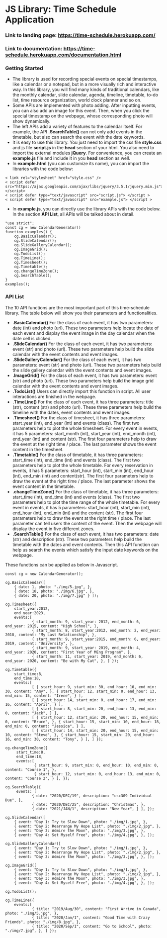 # JS Library: Time Schedule Application
### Link to landing page: https://time-schedule.herokuapp.com/
### Link to documentation: https://time-schedule.herokuapp.com/documentation.html
### Getting Started
- The library is used for recording special events on special timestamps, like a calendar or a notepad, but in a more visually rich and interactive way. In this library, you will find many kinds of traditional calendars, like the monthly calendar, slide calendar, agenda, timeline, timetable, to-do list, time resource organization, world clock planner and so on.
- Some APIs are implemented with photo adding. After inputting events, you can also add an image for this event. Then, when you click the special timestamp on the webpage, whose corresponding photo will show dynamically.
- The left APIs add a variety of features to the calendar itself. For example, the API **.SearchTable()** can not only add events in the timetable, but also can search the event with the date keywords.
- It is easy to use this library. You just need to import the css file **style.css** and js file **script.js** in the **head** section of your html. You also need to import the external modules **jQuery**. For convenience, you can create an **example.js** file and include it in you **head** section as well.
- In **example.html** (you can customize its name), you can import the libraries with the code below:
```
< link rel="stylesheet" href="style.css" />
< script defer src="https://ajax.googleapis.com/ajax/libs/jquery/3.5.1/jquery.min.js"></script>
< script defer type="text/javascript" src="script.js"> </script >
< script defer type="text/javascript" src="example.js"> </script >
```
- In **example.js**, you can directly use the library APIs with the code below. In the section **API List**, all APIs will be talked about in detail.
```
"use strict";
const cg = new CalendarGenerator()
function examples() {
    cg.BasicCalendar();
    cg.SlideCalendar();
    cg.SlideGalleryCalendar();
    cg.ImageGrid();
    cg.TodoList();
    cg.TimeLine();
    cg.Timesheet();
    cg.Timetable();
    cg.changeTimeZone();
    cg.SearchTable();
}
examples();
```

### API List
The 10 API functions are the most important part of this time-schedule library. The table below will show you their parameters and functionalities. 

- **.BasicCalendar()**
For the class of each event, it has two parameters: date (int) and photo (url). These two parameters help locate the date of each event and display the event image in the day calendar when the date cell is clicked.
- **.SlideCalendar()**
For the class of each event, it has two parameters: event (str) and photo (url). These two parameters help build the slide calendar with the event contents and event images.
- **.SlideGalleryCalendar()**
For the class of each event, it has two parameters: event (str) and photo (url). These two parameters help build the slide gallery calendar with the event contents and event images.
- **.ImageGrid()**
For the class of each event, it has two parameters: event (str) and photo (url). These two parameters help build the image grid calendar with the event contents and event images.
- **.TodoList()**
Users can directly import this function in script. All user interactions are finished in the webpage.
- **.TimeLine()**
For the class of each event, it has three parameters: title (str), content (str) and photo (url). These three parameters help build the timeline with the dates, event contents and event images.
- **.Timesheet()**
For the class of timesheet, it has three parameters: start_year (int), end_year (int) and events (class). The first two parameters help to plot the whole timesheet. For every event in events, it has 5 parameters: start_month (int), start_year (int), end_month (int), end_year (int) and content (str). The first four parameters help to draw the event at the right time / place. The last parameter shows the event content in the timesheet.
- **.Timetable()**
For the class of timetable, it has three parameters: start_time (int), end_time (int) and events (class). The first two parameters help to plot the whole timetable. For every reservation in events, it has 5 parameters: start_hour (int), start_min (int), end_hour (int), end_min (int) and content(str). The first four parameters help to draw the event at the right time / place. The last parameter shows the event content in the timetable.
- **.changeTimeZone()**
For the class of timetable, it has three parameters: start_time (int), end_time (int) and events (class). The first two parameters help to plot the time range of the whole timetable. For every event in events, it has 5 parameters: start_hour (int), start_min (int), end_hour (int), end_min (int) and the content (str). The first four parameters help to draw the event at the right time / place. The last parameter can tell users the content of the event. Then the webpage will display the event in five different zones.
- **.SearchTable()**
For the class of each event, it has two parameters: date (str) and description (str). These two parameters help build the timetable with the dates and event contents. Then this API function can help us search the events which satisfy the input date keywords on the webpage.

These functions can be applied as below in Javascript.
```
const cg = new CalendarGenerator();

cg.BasicCalendar([
    { date: 1, photo: "./img/5.jpg", },
    { date: 18, photo: "./img/6.jpg", },
    { date: 20, photo: "./img/7.jpg" } ]);

cg.Timesheet({
    start_year:2012,
    end_year:2023,
    events:[
            { start_month: 9, start_year: 2012, end_month: 6, end_year: 2015, content: "High School", },
            { start_month: 8, start_year:2012, end_month: 2, end_year: 2018, content: "My Last Relationship", },
            { start_month: 9, start_year:2015, end_month: 6, end_year: 2019, content: "University", },
            { start_month: 9, start_year: 2019, end_month: 4, end_year: 2020, content: "First Year of MEng Program", },
            { start_month: 11, start_year: 2019, end_month: 6, end_year: 2020, content: "Be with My Cat", }, ] });

cg.Timetable({
    start_time:8,
    end_time:18,
    events:[
            [ { start_hour: 9, start_min: 30, end_hour: 10, end_min: 30, content: "Amy", }, { start_hour: 12, start_min: 0, end_hour: 13, end_min: 15, content: "Irene", } ],
            [ { start_hour: 14, start_min: 0, end_hour: 17, end_min: 16, content: "April", } ],
            [ { start_hour: 8, start_min: 20, end_hour: 13, end_min: 0, content: "Jack", } ],
            [ { start_hour: 12, start_min: 20, end_hour: 15, end_min: 0, content: "Bruce", }, { start_hour: 15, start_min: 10, end_hour: 18, end_min: 0, content: "Jessica", } ],
            [ { start_hour: 14, start_min: 20, end_hour: 15, end_min: 10, content: "Steve", }, { start_hour: 15, start_min: 20, end_hour: 16, end_min: 30, content: "Tony", } ], ] });

cg.changeTimeZone({
     start_time:8,
     end_time:18,
     events:[
             { start_hour: 9, start_min: 0, end_hour: 10, end_min: 0, content: "Course 1", },
             { start_hour: 12, start_min: 0, end_hour: 13, end_min: 0, content: "Course 2", } ], });

cg.SearchTable({
     events: [
            { date: "2020/DEC/19", description: "csc309 Individual Due", },
            { date: "2020/DEC/25", description: "Christmas", },
            { date: "2021/JAN/1", description: "New Year", } ], });

cg.SlideCalendar([
    { event: "Day 1: Try to Slow Down", photo: "./img/1.jpg", },
    { event: "Day 2: Rearrange My Hope List", photo: "./img/2.jpg", },
    { event: "Day 3: Admire the Moon", photo: "./img/3.jpg", },
    { event: "Day 4: Set Myself Free", photo: "./img/4.jpg", }, ]);

cg.SlideGalleryCalendar([
    { event: "Day 1: Try to Slow Down", photo: "./img/1.jpg", },
    { event: "Day 2: Rearrange My Hope List", photo: "./img/2.jpg", },
    { event: "Day 3: Admire the Moon", photo: "./img/3.jpg", }, ]);

cg.ImageGrid([
    { event: "Day 1: Try to Slow Down", photo: "./img/1.jpg", },
    { event: "Day 2: Rearrange My Hope List", photo: "./img/2.jpg", },
    { event: "Day 3: Admire the Moon", photo: "./img/3.jpg", },
    { event: "Day 4: Set Myself Free", photo: "./img/4.jpg", }, ]);

cg.TodoList();

cg.TimeLine({
    events:[
            { title: "2019/Aug/30", content: "First Arrive in Canada", photo: "./img/5.jpg", },
            { title: "2020/Jan/1", content: "Good Time with Crazy Friends", photo: "./img/8.jpg", },
            { title: "2020/Sep/1", content: "Go to School", photo: "./img/7.jpg", }, ] });
```


